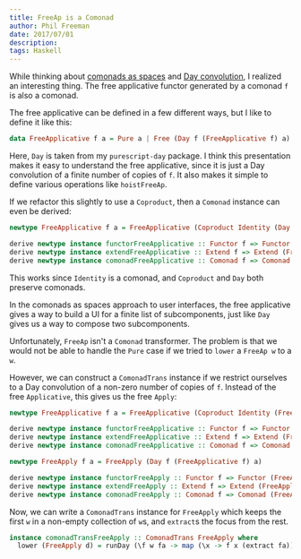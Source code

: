 ```yaml
---
title: FreeAp is a Comonad
author: Phil Freeman
date: 2017/07/01
description:
tags: Haskell
---
```


While thinking about [comonads as spaces](http://blog.functorial.com/posts/2016-08-07-Comonads-As-Spaces.html) and [Day convolution](http://blog.functorial.com/posts/2016-08-08-Comonad-And-Day-Convolution.html), I realized an interesting thing. The free applicative functor generated by a comonad `f` is also a comonad.

The free applicative can be defined in a few different ways, but I like to define it like this:

```purescript
data FreeApplicative f a = Pure a | Free (Day f (FreeApplicative f) a)
```

Here, `Day` is taken from my `purescript-day` package. I think this presentation makes it easy to understand the free applicative, since it is just a Day convolution of a finite number of copies of `f`. It also makes it simple to define various operations like `hoistFreeAp`.

If we refactor this slightly to use a `Coproduct`, then a `Comonad` instance can even be derived:

```purescript
newtype FreeApplicative f a = FreeApplicative (Coproduct Identity (Day f (FreeApplicative f)) a)

derive newtype instance functorFreeApplicative :: Functor f => Functor (FreeApplicative f)
derive newtype instance extendFreeApplicative :: Extend f => Extend (FreeApplicative f)
derive newtype instance comonadFreeApplicative :: Comonad f => Comonad (FreeApplicative f)
```

This works since `Identity` is a comonad, and `Coproduct` and `Day` both preserve comonads.

In the comonads as spaces approach to user interfaces, the free applicative gives a way to build a UI for a finite list of subcomponents, just like `Day` gives us a way to compose two subcomponents.

Unfortunately, `FreeAp` isn't a `Comonad` transformer. The problem is that we would not be able to handle the `Pure` case if we tried to `lower` a `FreeAp w` to a `w`.

However, we can construct a `ComonadTrans` instance if we restrict ourselves to a Day convolution of a non-zero number of copies of `f`. Instead of the free `Applicative`, this gives us the free `Apply`:

```purescript
newtype FreeApplicative f a = FreeApplicative (Coproduct Identity (FreeApply f) a)

derive newtype instance functorFreeApplicative :: Functor f => Functor (FreeApplicative f)
derive newtype instance extendFreeApplicative :: Extend f => Extend (FreeApplicative f)
derive newtype instance comonadFreeApplicative :: Comonad f => Comonad (FreeApplicative f)

newtype FreeApply f a = FreeApply (Day f (FreeApplicative f) a)

derive newtype instance functorFreeApply :: Functor f => Functor (FreeApply f)
derive newtype instance extendFreeApply :: Extend f => Extend (FreeApply f)
derive newtype instance comonadFreeApply :: Comonad f => Comonad (FreeApply f)
```

Now, we can write a `ComonadTrans` instance for `FreeApply` which keeps the first `w` in a non-empty collection of `w`s, and `extract`s the focus from the rest.

```purescript
instance comonadTransFreeApply :: ComonadTrans FreeApply where
  lower (FreeApply d) = runDay (\f w fa -> map (\x -> f x (extract fa)) w) d
```
